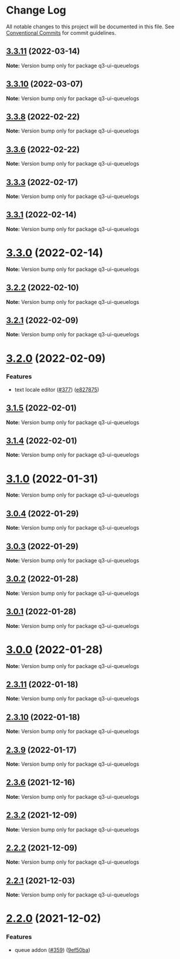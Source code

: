 # Change Log

All notable changes to this project will be documented in this file.
See [Conventional Commits](https://conventionalcommits.org) for commit guidelines.

## [3.3.11](https://github.com/3merge/q/compare/v3.3.10...v3.3.11) (2022-03-14)

**Note:** Version bump only for package q3-ui-queuelogs





## [3.3.10](https://github.com/3merge/q/compare/v3.3.9...v3.3.10) (2022-03-07)

**Note:** Version bump only for package q3-ui-queuelogs






## [3.3.8](https://github.com/3merge/q/compare/v3.3.7...v3.3.8) (2022-02-22)

**Note:** Version bump only for package q3-ui-queuelogs





## [3.3.6](https://github.com/3merge/q/compare/v3.3.5...v3.3.6) (2022-02-22)

**Note:** Version bump only for package q3-ui-queuelogs






## [3.3.3](https://github.com/3merge/q/compare/v3.3.2...v3.3.3) (2022-02-17)

**Note:** Version bump only for package q3-ui-queuelogs





## [3.3.1](https://github.com/3merge/q/compare/v3.3.0...v3.3.1) (2022-02-14)

**Note:** Version bump only for package q3-ui-queuelogs





# [3.3.0](https://github.com/3merge/q/compare/v3.2.5...v3.3.0) (2022-02-14)

**Note:** Version bump only for package q3-ui-queuelogs





## [3.2.2](https://github.com/3merge/q/compare/v3.2.1...v3.2.2) (2022-02-10)

**Note:** Version bump only for package q3-ui-queuelogs





## [3.2.1](https://github.com/3merge/q/compare/v3.2.0...v3.2.1) (2022-02-09)

**Note:** Version bump only for package q3-ui-queuelogs





# [3.2.0](https://github.com/3merge/q/compare/v3.1.5...v3.2.0) (2022-02-09)


### Features

* text locale editor ([#377](https://github.com/3merge/q/issues/377)) ([e827875](https://github.com/3merge/q/commit/e8278757be7505554376c1d1d78d9b8900fdf35e))






## [3.1.5](https://github.com/3merge/q/compare/v3.1.4...v3.1.5) (2022-02-01)

**Note:** Version bump only for package q3-ui-queuelogs





## [3.1.4](https://github.com/3merge/q/compare/v3.1.3...v3.1.4) (2022-02-01)

**Note:** Version bump only for package q3-ui-queuelogs





# [3.1.0](https://github.com/3merge/q/compare/v3.0.4...v3.1.0) (2022-01-31)

**Note:** Version bump only for package q3-ui-queuelogs





## [3.0.4](https://github.com/3merge/q/compare/v3.0.3...v3.0.4) (2022-01-29)

**Note:** Version bump only for package q3-ui-queuelogs





## [3.0.3](https://github.com/3merge/q/compare/v3.0.2...v3.0.3) (2022-01-29)

**Note:** Version bump only for package q3-ui-queuelogs





## [3.0.2](https://github.com/3merge/q/compare/v3.0.1...v3.0.2) (2022-01-28)

**Note:** Version bump only for package q3-ui-queuelogs





## [3.0.1](https://github.com/3merge/q/compare/v3.0.0...v3.0.1) (2022-01-28)

**Note:** Version bump only for package q3-ui-queuelogs





# [3.0.0](https://github.com/3merge/q/compare/v2.3.13...v3.0.0) (2022-01-28)

**Note:** Version bump only for package q3-ui-queuelogs






## [2.3.11](https://github.com/3merge/q/compare/v2.3.10...v2.3.11) (2022-01-18)

**Note:** Version bump only for package q3-ui-queuelogs





## [2.3.10](https://github.com/3merge/q/compare/v2.3.9...v2.3.10) (2022-01-18)

**Note:** Version bump only for package q3-ui-queuelogs





## [2.3.9](https://github.com/3merge/q/compare/v2.3.8...v2.3.9) (2022-01-17)

**Note:** Version bump only for package q3-ui-queuelogs





## [2.3.6](https://github.com/3merge/q/compare/v2.3.5...v2.3.6) (2021-12-16)

**Note:** Version bump only for package q3-ui-queuelogs





## [2.3.2](https://github.com/3merge/q/compare/v2.3.1...v2.3.2) (2021-12-09)

**Note:** Version bump only for package q3-ui-queuelogs





## [2.2.2](https://github.com/3merge/q/compare/v2.2.1...v2.2.2) (2021-12-09)

**Note:** Version bump only for package q3-ui-queuelogs





## [2.2.1](https://github.com/3merge/q/compare/v2.2.0...v2.2.1) (2021-12-03)

**Note:** Version bump only for package q3-ui-queuelogs





# [2.2.0](https://github.com/3merge/q/compare/v2.1.2...v2.2.0) (2021-12-02)


### Features

* queue addon ([#359](https://github.com/3merge/q/issues/359)) ([9ef50ba](https://github.com/3merge/q/commit/9ef50ba65e9d7f34145503c24c07a5683bf44f9a))
